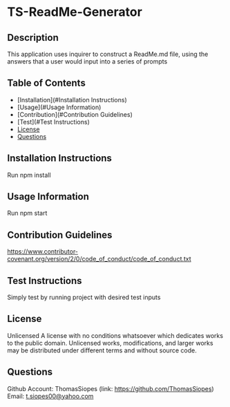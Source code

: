 # TS-ReadMe-Generator

## Description
This application uses inquirer to construct a ReadMe.md file, using the answers that a user would input into a series of prompts

## Table of Contents
- [Installation](#Installation Instructions)
- [Usage](#Usage Information)
- [Contribution](#Contribution Guidelines)
- [Test](#Test Instructions)
- [License](#License)
- [Questions](#Questions)

## Installation Instructions
Run npm install

## Usage Information
Run npm start

## Contribution Guidelines
https://www.contributor-covenant.org/version/2/0/code_of_conduct/code_of_conduct.txt

## Test Instructions
Simply test by running project with desired test inputs

## License
Unlicensed
A license with no conditions whatsoever which dedicates works to the public domain. Unlicensed works, modifications, and larger works may be distributed under different terms and without source code.

## Questions
Github Account: ThomasSiopes (link: https://github.com/ThomasSiopes)
Email: t.siopes00@yahoo.com